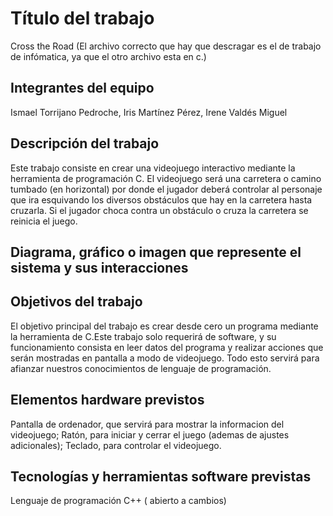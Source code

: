 # Título del trabajo
Cross the Road (El archivo correcto que hay que descragar es el de trabajo de infómatica, ya que el otro archivo esta en c.)

## Integrantes del equipo
Ismael Torrijano Pedroche,  Iris Martínez Pérez,  Irene Valdés Miguel

## Descripción del trabajo
Este trabajo consiste en crear una videojuego  interactivo mediante la herramienta de programación C. El videojuego será una carretera o camino tumbado (en horizontal) por donde el jugador deberá controlar al personaje que ira esquivando los diversos obstáculos que hay en la carretera hasta cruzarla. Si el jugador choca contra un obstáculo o cruza la carretera se reinicia el juego.

## Diagrama, gráfico o imagen que represente el sistema y sus interacciones

## Objetivos del trabajo
El objetivo principal del trabajo es crear desde cero un programa mediante la herramienta de C.Este trabajo solo requerirá de software, y su funcionamiento consista en leer datos del programa y realizar acciones que serán mostradas en pantalla a modo de videojuego. Todo esto servirá para afianzar nuestros conocimientos de lenguaje de programación.

## Elementos hardware previstos
Pantalla de ordenador, que servirá para mostrar la informacion del videojuego;
Ratón, para iniciar y cerrar el juego (ademas de ajustes adicionales);
Teclado, para controlar el videojuego.
## Tecnologías y herramientas software previstas
Lenguaje de programación C++ ( abierto a cambios)
